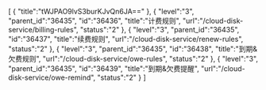 [
	{
		"title":"tWJPAO9lvS3burKJvQn6JA=="
	},
	{
		"level":"3",
		"parent_id":"36435",
		"id":"36436",
		"title":"计费规则",
		"url":"/cloud-disk-service/billing-rules",
		"status":"2"
	},
	{
		"level":"3",
		"parent_id":"36435",
		"id":"36437",
		"title":"续费规则",
		"url":"/cloud-disk-service/renew-rules",
		"status":"2"
	},
	{
		"level":"3",
		"parent_id":"36435",
		"id":"36438",
		"title":"到期&欠费规则",
		"url":"/cloud-disk-service/owe-rules",
		"status":"2"
	},
	{
		"level":"3",
		"parent_id":"36435",
		"id":"36439",
		"title":"到期&欠费提醒",
		"url":"/cloud-disk-service/owe-remind",
		"status":"2"
	}
]